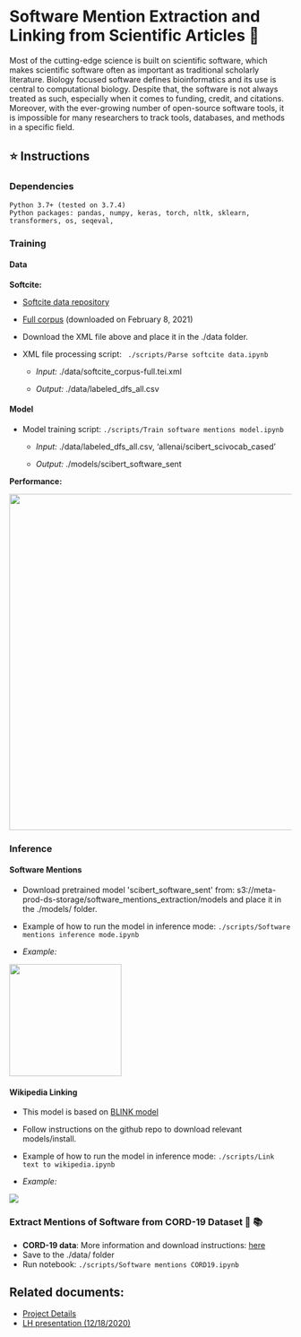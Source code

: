 # Software Mention Extraction and Linking from Scientific Articles :floppy_disk:

Most of the cutting-edge science is built on scientific software, which makes scientific software often as important as traditional scholarly literature. Biology focused software defines bioinformatics and its use is central to computational biology. Despite that, the software is not always treated as such, especially when it comes to funding, credit, and citations. 
Moreover, with the ever-growing number of open-source software tools, it is impossible for many researchers to track tools, databases, and methods in a specific field. 

## :star: Instructions

### Dependencies
    Python 3.7+ (tested on 3.7.4)
    Python packages: pandas, numpy, keras, torch, nltk, sklearn, transformers, os, seqeval, 

### Training
#### Data

  __Softcite:__ 
  
  * [Softcite data repository](https://github.com/howisonlab/softcite-dataset)
	
  * [Full corpus](https://github.com/howisonlab/softcite-dataset/blob/master/data/corpus/softcite_corpus-full.tei.xml) (downloaded on February 8, 2021)
        
  * Download the XML file above and place it in the ./data folder. 
   
  * XML file processing script: ` ./scripts/Parse softcite data.ipynb`
  	  
	  * *Input:* ./data/softcite_corpus-full.tei.xml
    	  
	  * *Output:* ./data/labeled_dfs_all.csv

#### Model

  * Model training script: `./scripts/Train software mentions model.ipynb` 
  
	  * *Input:* ./data/labeled_dfs_all.csv, ‘allenai/scibert_scivocab_cased’

	  * *Output:* ./models/scibert_software_sent 
  
  __Performance:__
 
  <img src="https://github.com/chanzuckerberg/cord19-software-mentions/blob/main/img/img1.png" width="600">
	
### Inference 

#### Software Mentions
    
  * Download pretrained model 'scibert_software_sent' from: s3://meta-prod-ds-storage/software_mentions_extraction/models and place it in the ./models/ folder. 
  
  * Example of how to run the model in inference mode: `./scripts/Software mentions inference mode.ipynb`
  
  * *Example:* 
  
  <img src="https://github.com/chanzuckerberg/cord19-software-mentions/blob/main/img/img2.png" height="200">

#### Wikipedia Linking 

  * This model is based on [BLINK model](https://github.com/facebookresearch/BLINK)
  
  * Follow instructions on the github repo to download relevant models/install. 

  * Example of how to run the model in inference mode: `./scripts/Link text to wikipedia.ipynb`
	
  * *Example:* 
        
  ![](https://github.com/chanzuckerberg/cord19-software-mentions/blob/main/img/img3.png?raw=true)

### Extract Mentions of Software from CORD-19 Dataset :microbe: :books:

  * __CORD-19 data__: More information and download instructions: [here](https://github.com/allenai/cord19)
  * Save to the ./data/ folder
  * Run notebook: `./scripts/Software mentions CORD19.ipynb`

## Related documents: 

* [Project Details](https://docs.google.com/document/d/1BwFHpvispYfniaQR-xx00VpP0EdYxXnkWp-cldWYDr4/edit)
* [LH presentation (12/18/2020)](https://drive.google.com/file/d/1Be85kFXwtCnXf2iajZAz_aN0ldN9HhdG/view)


